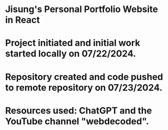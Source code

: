 # Jisung's Personal Portfolio Website in React

# Project initiated and initial work started locally on 07/22/2024.
# Repository created and code pushed to remote repository on 07/23/2024.
# Resources used: ChatGPT and the YouTube channel "webdecoded".

